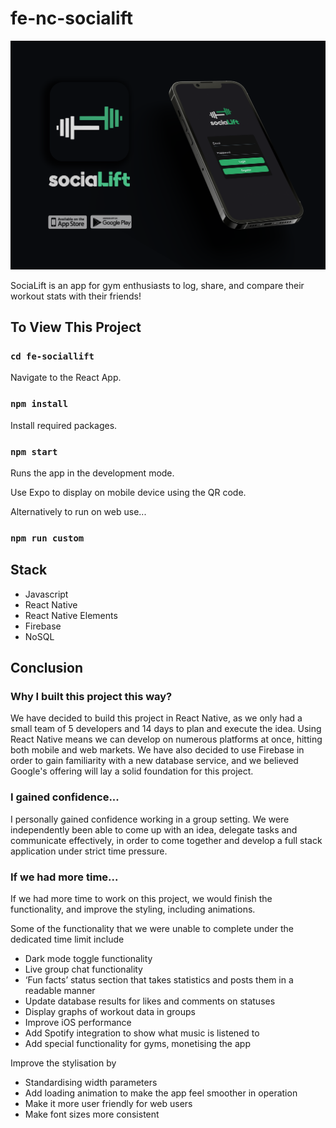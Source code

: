 # fe-nc-socialift

![SociaLift iPhone Mockup](fe-socialift/assets/mockup2.png)

SociaLift is an app for gym enthusiasts to log, share, and compare their workout stats with their friends!

## To View This Project

### `cd fe-sociallift`

Navigate to the React App.

### `npm install`

Install required packages.

### `npm start`

Runs the app in the development mode.

Use Expo to display on mobile device using the QR code.

Alternatively to run on web use...

### `npm run custom`

## Stack

- Javascript
- React Native
- React Native Elements
- Firebase
- NoSQL

## Conclusion

### Why I built this project this way?

We have decided to build this project in React Native, as we only had a small team of 5 developers and 14 days to plan and execute the idea. Using React Native means we can develop on numerous platforms at once, hitting both mobile and web markets. We have also decided to use Firebase in order to gain familiarity with a new database service, and we believed Google's offering will lay a solid foundation for this project.

### I gained confidence...

I personally gained confidence working in a group setting. We were independently been able to come up with an idea, delegate tasks and communicate effectively, in order to come together and develop a full stack application under strict time pressure.

### If we had more time...

If we had more time to work on this project, we would finish the functionality, and improve the styling, including animations.

Some of the functionality that we were unable to complete under the dedicated time limit include

- Dark mode toggle functionality
- Live group chat functionality
- ‘Fun facts’ status section that takes statistics and posts them in a readable manner
- Update database results for likes and comments on statuses
- Display graphs of workout data in groups
- Improve iOS performance
- Add Spotify integration to show what music is listened to
- Add special functionality for gyms, monetising the app

Improve the stylisation by

- Standardising width parameters
- Add loading animation to make the app feel smoother in operation
- Make it more user friendly for web users
- Make font sizes more consistent
